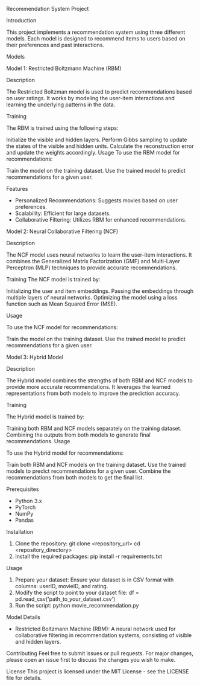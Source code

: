 Recommendation System Project

Introduction


This project implements a recommendation system using three different models. Each model is designed to recommend items to users based on their preferences and past interactions.

Models

Model 1: Restricted Boltzmann Machine (RBM)

Description

The Restricted Boltzman model is used to predict recommendations based on user ratings. It works by modeling the user-item interactions and learning the underlying patterns in the data.

Training

The RBM is trained using the following steps:

Initialize the visible and hidden layers.
Perform Gibbs sampling to update the states of the visible and hidden units.
Calculate the reconstruction error and update the weights accordingly.
Usage
To use the RBM model for recommendations:

Train the model on the training dataset.
Use the trained model to predict recommendations for a given user.


Features
- Personalized Recommendations: Suggests movies based on user preferences.
- Scalability: Efficient for large datasets.
- Collaborative Filtering: Utilizes RBM for enhanced recommendations.


Model 2: Neural Collaborative Filtering (NCF)

Description

The NCF model uses neural networks to learn the user-item interactions. It combines the Generalized Matrix Factorization (GMF) and Multi-Layer Perceptron (MLP) techniques to provide accurate recommendations.


Training
The NCF model is trained by:


Initializing the user and item embeddings.
Passing the embeddings through multiple layers of neural networks.
Optimizing the model using a loss function such as Mean Squared Error (MSE).

Usage

To use the NCF model for recommendations:

Train the model on the training dataset.
Use the trained model to predict recommendations for a given user.


Model 3: Hybrid Model

Description

The Hybrid model combines the strengths of both RBM and NCF models to provide more accurate recommendations. It leverages the learned representations from both models to improve the prediction accuracy.

Training

The Hybrid model is trained by:

Training both RBM and NCF models separately on the training dataset.
Combining the outputs from both models to generate final recommendations.
Usage

To use the Hybrid model for recommendations:

Train both RBM and NCF models on the training dataset.
Use the trained models to predict recommendations for a given user.
Combine the recommendations from both models to get the final list.

Prerequisites
- Python 3.x
- PyTorch
- NumPy
- Pandas

Installation
1. Clone the repository:
   git clone <repository_url>
   cd <repository_directory>
2. Install the required packages:
   pip install -r requirements.txt

Usage
1. Prepare your dataset: Ensure your dataset is in CSV format with columns: userID, movieID, and rating.
2. Modify the script to point to your dataset file:
   df = pd.read_csv('path_to_your_dataset.csv')
3. Run the script:
   python movie_recommendation.py


Model Details
- Restricted Boltzmann Machine (RBM): A neural network used for collaborative filtering in recommendation systems, consisting of visible and hidden layers.

Contributing
Feel free to submit issues or pull requests. For major changes, please open an issue first to discuss the changes you wish to make.

License
This project is licensed under the MIT License - see the LICENSE file for details.
